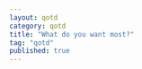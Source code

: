 ```yaml
---
layout: qotd  
category: qotd  
title: "What do you want most?"  
tag: "qotd"
published: true
---
```

